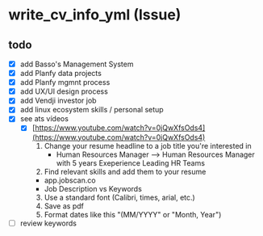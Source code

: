 # write_cv_info_yml (Issue)

## todo

- [x] add Basso's Management System
- [x] add Planfy data projects
- [x] add Planfy mgmnt process
- [x] add UX/UI design process
- [x] add Vendji investor job
- [x] add linux ecosystem skills / personal setup
- [x] see ats vídeos
  - [x] [https://www.youtube.com/watch?v=0jQwXfsOds4](https://www.youtube.com/watch?v=0jQwXfsOds4)
    1. Change your resume headline to a job title you're interested in
       - Human Resources Manager --> Human Resources Manager with 5 years Exeperience Leading HR Teams
    2. Find relevant skills and add them to your resume
      - app.jobscan.co
      - Job Description vs Keywords
    3. Use a standard font (Calibri, times, arial, etc.)
    4. Save as pdf
    5. Format dates like this "(MM/YYYY" or "Month, Year")
- [ ] review keywords
